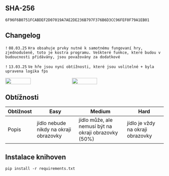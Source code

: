 
## SHA-256
```SHA-256
6F96F6B0751FCABDEF2D07019A7AE2DE236B797F376B6D3CC96FEF0F79A1EB01
```

## Changelog

`!` `08.03.25` `Hra obsahuje prvky nutné k samotnému fungovaní hry, zjednodušeně, toto je kostra programu. Veškteré funkce, které budou v budoucnosti přidávány, jsou považovány za dodatkové`

`!` `13.03.25` `Ve hře jsou nyní obtížnosti, které jsou volitelné + byla upravena logika fps`
<div style="display: flex; gap: 10px;">
    <img src="https://github.com/Jak0ub/PyGame/blob/main/img/1.png" width="40%" height="40%">
    <img src="https://github.com/Jak0ub/PyGame/blob/main/img/2.png" width="40%" height="40%">
</div>

## Obtížnosti

| Obtížnost | Easy  | Medium  | Hard |
| ------- | --- | --- | --- |
| Popis | jídlo nebude nikdy na okraji obrazovky | jídlo může, ale nemusí být na okraji obrazovky (50%) | jídlo je vždy na okraji obrazovky |


## Instalace knihoven

```
pip install -r requirements.txt
```
